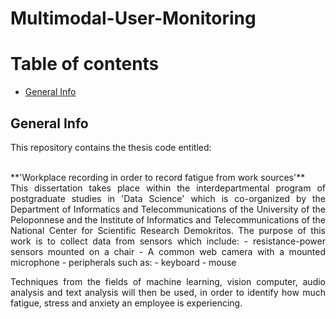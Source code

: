 # Multimodal-User-Monitoring

# Table of contents
* [General Info](#general-info)

## General Info
This repository contains the thesis code entitled:

<br>
**'Workplace recording in order to record fatigue from work sources'**
</br>

<div align="justify">
This dissertation takes place within the interdepartmental program of postgraduate studies in 'Data Science' which is co-organized by the Department of Informatics and Telecommunications of the University of the Peloponnese and the Institute of Informatics and Telecommunications of the National Center for Scientific Research Demokritos. The purpose of this work is to collect data from sensors which include: 
- resistance-power sensors mounted on a chair 
- A common web camera with a mounted microphone
- peripherals such as:
  - keyboard
  - mouse
  
Techniques from the fields of machine learning, vision computer, audio analysis and text analysis will then be used, in order to identify how much fatigue, stress and anxiety an employee is experiencing.
</div>
